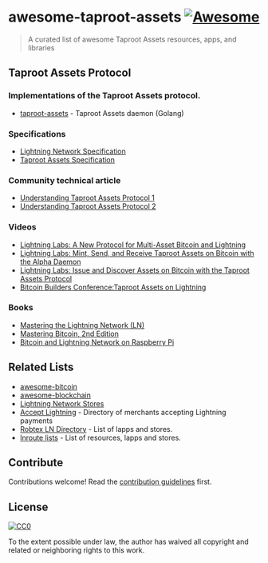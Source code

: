 # awesome-taproot-assets [![Awesome](https://awesome.re/badge.svg)](https://awesome.re)

> A curated list of awesome Taproot Assets  resources, apps, and libraries


## Taproot Assets Protocol

### Implementations of the Taproot Assets protocol.

- [taproot-assets](https://github.com/lightninglabs/taproot-assets) - Taproot Assets daemon (Golang)

### Specifications

- [Lightning Network Specification](https://github.com/lightningnetwork/lightning-rfc)
- [Taproot Assets Specification](https://lists.linuxfoundation.org/pipermail/bitcoin-dev/2022-April/020196.html)


### Community technical article
- [Understanding Taproot Assets Protocol 1](https://medium.com/nayuta-en/understanding-taproot-assets-protocol-e2dfe3fc1e07)
- [Understanding Taproot Assets Protocol 2](https://medium.com/nayuta-en/understanding-taproot-assets-protocol-2-2abd51d37765)

### Videos

- [Lightning Labs: A New Protocol for Multi-Asset Bitcoin and Lightning](https://www.youtube.com/watch?v=-yiTtO_p3Cw&ab_channel=LightningLabs)
- [Lightning Labs: Mint, Send, and Receive Taproot Assets on Bitcoin with the Alpha Daemon](https://www.youtube.com/watch?v=xtklaJHfKIY&ab_channel=LightningLabs)
- [Lightning Labs: Issue and Discover Assets on Bitcoin with the Taproot Assets Protocol](https://www.youtube.com/watch?v=8Qi7VOvKe5o&ab_channel=LightningLabs)
- [Bitcoin Builders Conference:Taproot Assets on Lightning](https://www.youtube.com/watch?v=2h2MabzCN7M&ab_channel=BitcoinBuildersConference)

### Books

- [Mastering the Lightning Network (LN)](https://github.com/lnbook/lnbook)
- [Mastering Bitcoin, 2nd Edition](http://shop.oreilly.com/product/0636920049524.do)
- [Bitcoin and Lightning Network on Raspberry Pi](https://www.apress.com/gp/book/9781484255216)

## Related Lists

- [awesome-bitcoin](https://github.com/igorbarinov/awesome-bitcoin)
- [awesome-blockchain](https://github.com/igorbarinov/awesome-blockchain)
- [Lightning Network Stores](http://lightningnetworkstores.com/)
- [Accept Lightning](https://acceptlightning.com/) - Directory of merchants accepting Lightning payments
- [Robtex LN Directory](https://www.robtex.com/directory/lightning/) - List of lapps and stores.
- [lnroute lists](https://lnroute.com/) - List of resources, lapps and stores.

## Contribute
Contributions welcome! Read the [contribution guidelines](contributing.md) first.

## License

[![CC0](http://mirrors.creativecommons.org/presskit/buttons/88x31/svg/cc-zero.svg)](http://creativecommons.org/publicdomain/zero/1.0)

To the extent possible under law, the author has waived all copyright and
related or neighboring rights to this work.
